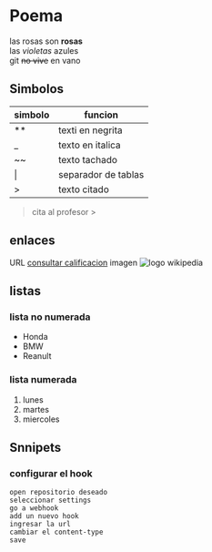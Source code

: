 # Poema
las rosas son **rosas**  
las _violetas_ azules  
git ~~no vive~~ en vano

## Simbolos
|simbolo| funcion| 
|-|-|
|**|texti en negrita|
|_|texto en italica|
|~~|texto tachado|
| \| | separador de tablas|
| >| texto citado|

> cita al profesor
&gt;

## enlaces
URL [consultar calificacion](https://www.uv.mx/fei/)
imagen ![logo wikipedia](https://es.wikipedia.org/static/images/icons/wikipedia.png)

## listas
### lista no numerada
* Honda
* BMW
* Reanult
### lista numerada
1. lunes
2. martes
3. miercoles

## Snnipets
### configurar el hook
```
open repositorio deseado
seleccionar settings
go a webhook
add un nuevo hook
ingresar la url
cambiar el content-type
save
```
